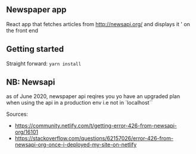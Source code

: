 ## Newspaper app

React app that fetches articles from http://newsapi.org/ and displays it '
on the front end

## Getting started
Straight forward: `yarn install`

## NB: Newsapi
as of June 2020, newspaper api reqires you yo have an upgraded plan when using the 
api in a production env i.e not in `localhost``

Sources:
- https://community.netlify.com/t/getting-error-426-from-newsapi-org/16101
- https://stackoverflow.com/questions/62157026/error-426-from-newsapi-org-once-i-deployed-my-site-on-netlify